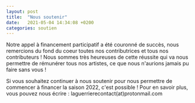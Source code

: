 ```yaml
---
layout: post
title:  "Nous soutenir"
date:   2021-05-04 14:34:08 +0200
categories: soutien
---
```


Notre appel à financement participatif a été couronné de succès, nous remercions du fond du coeur toutes nos contributrices et tous nos contributeurs ! Nous sommes très heureuses de cette réussite qui va nous permettre de rémunérer tous nos artistes, ce que nous n'aurions jamais pu faire sans vous !

Si vous souhaitez continuer à nous soutenir pour nous permettre de commencer à financer la saison 2022, c'est possible ! Pour en savoir plus, vous pouvez nous écrire : laguerrierecontact(at)protonmail.com 
